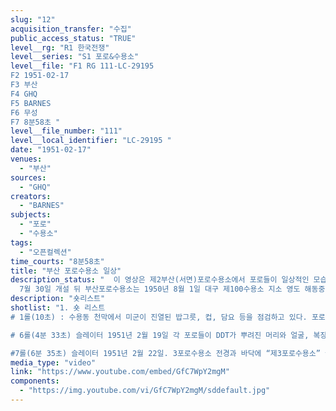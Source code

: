```yaml
---
slug: "12"
acquisition_transfer: "수집"
public_access_status: "TRUE"
level__rg: "R1 한국전쟁"
level__series: "S1 포로&수용소"
level__file: "F1 RG 111-LC-29195
F2 1951-02-17
F3 부산
F4 GHQ
F5 BARNES
F6 무성
F7 8분58초 "
level__file_number: "111"
level__local_identifier: "LC-29195 "
date: "1951-02-17"
venues:
  - "부산"
sources:
  - "GHQ"
creators:
  - "BARNES"
subjects:
  - "포로"
  - "수용소"
tags:
  - "오픈컬렉션"
time_courts: "8분58초"
title: "부산 포로수용소 일상"
description_status: "  이 영상은 제2부산(서면)포로수용소에서 포로들이 일상적인 모습과 각 구역수용소가 담겨 있다. 부산포로수용소는 1950년 7월 15일 부산병참기지사령부 내에 부지를 선택하고 7월 18일부터 수용소 공사를 실해 7월 30일 정식으로 개설되었는데 전체 포로 39명이 수용되어 있었다. 영상이 촬영된 2월 22일 이후 부산포로수용소에는 전체 139,724명인데 이 중 2월 4일 53,588명이 거제도로 이송되어 86,136명이 수용되어 있었다.
  7월 30일 개설 뒤 부산포로수용소는 1950년 8월 1일 대구 제100수용소 지소 영도 해동중학교, 8월 18일 동래지소, 11월 9일 수영지소, 12월 8일 가야지소를 설치했으며 8월 13일 영도 지소를 통합했다. 1951년 2월 28일 부산포로수용소는 1, 2, 3, 4, 5, 10구역포로수용소가 재지정되었다. 거제도에는 제1포로수용소 아래 6, 7, 8, 9구역포로수용소로 나눠지게 되었다. 영상에 나오는 부산수용소와 ‘3포로수용소’는 2구역포로수용소와 3구역포로수용소에 해당된다."
description: "숏리스트"
shotlist: "1. 숏 리스트
# 1롤(10초) : 수용동 천막에서 미군이 진열된 밥그릇, 컵, 담요 등을 점검하고 있다. 포로들은 수용동에서 앉아 미군을 보고 있다. (29초) 포로들이 배구경기에 열중하고 있고 주변에 포로들은 경기를 관람하고 있다. 한국군 헌병도 함께 관람하고 있다. 포로들이 즐거운 표정을 짓고 있다. (1분 50초) 포로들이 종이를 들고 들어와 등록하고 있다. 지문을 찍고 포로등록카드 뒷면에 지문을 날인하고 있다. 전쟁포로라는 카드에 이름, 포획된 날짜 등이 적힌 테그를 각각 포로들이 목에 걸고 있다. (3분 55초) 여러 명의 포로들이 무릎을 꿇고 앉아 심문을 받고 있다. (4분 11초) “1포로수용소 다용도 목공실” 간판과 포로들이 책상과 의자를 만들고 있다.

# 6롤(4분 33초) 슬레이터 1951년 2월 19일 각 포로들이 DDT가 뿌려진 머리와 얼굴, 복장 등을 보여주고 있다. 낡은 군복과 화상을 입은 포로 등을 클로즈 업. (5분 45초) 포로들이 밥그릇에 물을 받아 세수하고 있다. 겨울복장 포로와 머리카락을 짧게 자른 포로들. (6분 29초) “유엔 처리”(유엔군 포로처리)라는 표지판과 포로들의

#7롤(6분 35초) 슬레이터 1951년 2월 22일. 3포로수용소 전경과 바닥에 “제3포로수용소” 글자, 수용소 전경과 함께 총을 메고 보초를 선 경비병과 기관총이 포로수용소에 조준해 배치되어 있다. 수용소에서 포로들이 줄지어 모이고 있다. 줄지어 서는 포로들을 클로즈업. 수용소 정문과 천막 수용동, 감시탑, 주변 철조망이 보인다. (8분 20초) 미8군 병사가 포로들의 손 검사를 실시하고 있다. 카메라가 포로들의 손을 비추고 있다. "
media_type: "video"
link: "https://www.youtube.com/embed/GfC7WpY2mgM"
components:
  - "https://img.youtube.com/vi/GfC7WpY2mgM/sddefault.jpg"
---
```

